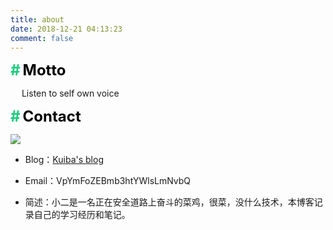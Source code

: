 ```yaml
---
title: about
date: 2018-12-21 04:13:23
comment: false
---
```


<font color=#1bcc7c size=5>**#**</font> <font color=black size=5>**Motto**</font>

&emsp; Listen to self own voice

<font color=#1bcc7c size=5>**#**</font> <font color=black size=5>**Contact**</font>

![](https://s1.ax1x.com/2020/05/13/YUcojI.jpg)

- Blog：[Kuiba's blog](https://kuibarj.top)

- Email：VpYmFoZEBmb3htYWlsLmNvbQ

- 简述：小二是一名正在安全道路上奋斗的菜鸡，很菜，没什么技术，本博客记录自己的学习经历和笔记。
